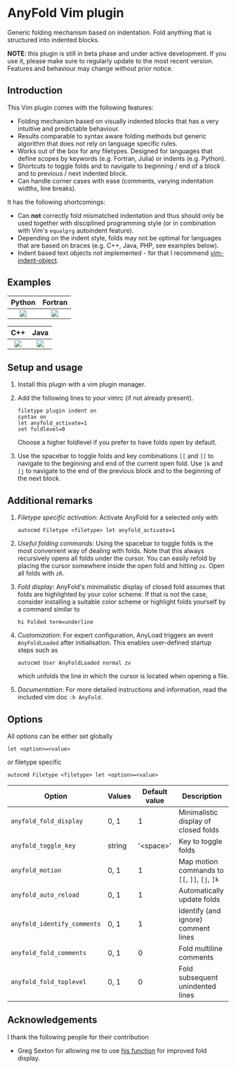 # AnyFold Vim plugin

Generic folding mechanism based on indentation. Fold anything that is structured into indented blocks.

**NOTE**: this plugin is still in beta phase and under active development. If you use it, please make sure to regularly update to the most recent version.
Features and behaviour may change without prior notice.


## Introduction

This Vim plugin comes with the following features:
* Folding mechanism based on visually indented blocks that has a very intuitive and predictable behaviour.
* Results comparable to syntax aware folding methods but generic algorithm that does not rely on language specific rules.
* Works out of the box for any filetypes. Designed for languages that define scopes by keywords (e.g. Fortran, Julia) or indents (e.g. Python).
* Shortcuts to toggle folds and to navigate to beginning / end of a block and to previous / next indented block.
* Can handle corner cases with ease (comments, varying indentation widths, line breaks).

It has the following shortcomings:
* Can **not** correctly fold mismatched indentation and thus should only be used together with disciplined programming style (or in combination with Vim's `equalprg` autoindent feature).
* Depending on the indent style, folds may not be optimal for languages that are based on braces (e.g. C++, Java, PHP, see examples below).
* Indent based text objects not implemented - for that I recommend [vim-indent-object](https://github.com/michaeljsmith/vim-indent-object).


## Examples

Python | Fortran
:-------------------------:|:-------------------------:
[![](https://asciinema.org/a/3yvhrrie74wjq5bpm0m66pswp.png)](https://asciinema.org/a/3yvhrrie74wjq5bpm0m66pswp)  |  [![](https://asciinema.org/a/5kclxxkpjrqryhugulxn1jf77.png)](https://asciinema.org/a/5kclxxkpjrqryhugulxn1jf77)

C++ | Java
:-------------------------:|:-------------------------:
[![](https://asciinema.org/a/4si1dcjsejaxmznnb5curnxf9.png)](https://asciinema.org/a/4si1dcjsejaxmznnb5curnxf9) | [![](https://asciinema.org/a/edt6it1evcrmr9myzf4owbezw.png)](https://asciinema.org/a/edt6it1evcrmr9myzf4owbezw)


## Setup and usage

1. Install this plugin with a vim plugin manager.
2. Add the following lines to your vimrc (if not already present).

    ```vim
    filetype plugin indent on
    syntax on
    let anyfold_activate=1
    set foldlevel=0
    ```

    Choose a higher foldlevel if you prefer to have folds open by default.
3. Use the spacebar to toggle folds and key combinations `[[` and `]]` to navigate to the beginning and end of the current open fold. Use `]k` and `[j` to navigate to the end of the previous block and to the beginning of the next block.


## Additional remarks

1. *Filetype specific activation*:
    Activate AnyFold for a selected <filetype> only with

    ```vim
    autocmd Filetype <filetype> let anyfold_activate=1
    ```
2. *Useful folding commands*: Using the spacebar to toggle folds is the most convenient way of dealing with folds. Note that this always recursively opens all folds under the cursor. You can easily refold by placing the cursor somewhere inside the open fold and hitting `zx`. Open all folds with `zR`.
3. *Fold display*: AnyFold's minimalistic display of closed fold assumes that folds are highlighted by your color scheme. If that is not the case, consider installing a suitable color scheme or highlight folds yourself by a command similar to

    ```vim
    hi Folded term=underline
    ```

4. *Customization*: For expert configuration, AnyLoad triggers an event `AnyFoldLoaded` after initialisation. This enables user-defined startup steps such as

    ```vim
    autocmd User AnyFoldLoaded normal zv
    ```

   which unfolds the line in which the cursor is located when opening a file.
5. *Documentation*: For more detailed instructions and information, read the included vim doc `:h AnyFold`.


## Options

All options can be either set globally

```vim
let <option>=<value>
```

or filetype specific

```vim
autocmd Filetype <filetype> let <option>=<value>
```

Option | Values | Default value |  Description
------ | -------------- | ------------- | ------------
`anyfold_fold_display` | 0, 1 | 1 | Minimalistic display of closed folds
`anyfold_toggle_key` | string | '\<space\>' | Key to toggle folds
`anyfold_motion` | 0, 1 | 1 | Map motion commands to `[[`, `]]`, `[j`, `]k`
`anyfold_auto_reload` | 0, 1 | 1 | Automatically update folds
`anyfold_identify_comments` | 0, 1 | 1 | Identify (and ignore) comment lines
`anyfold_fold_comments` | 0, 1 | 0 | Fold multiline comments
`anyfold_fold_toplevel` | 0, 1 | 0 | Fold subsequent unindented lines


## Acknowledgements

I thank the following people for their contribution
* Greg Sexton for allowing me to use [his function](http://www.gregsexton.org/2011/03/improving-the-text-displayed-in-a-fold/) for improved fold display.

